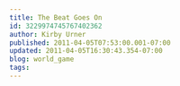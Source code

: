 ```yaml
---
title: The Beat Goes On
id: 3229974745767402362
author: Kirby Urner
published: 2011-04-05T07:53:00.001-07:00
updated: 2011-04-05T16:30:43.354-07:00
blog: world_game
tags: 
---
```


